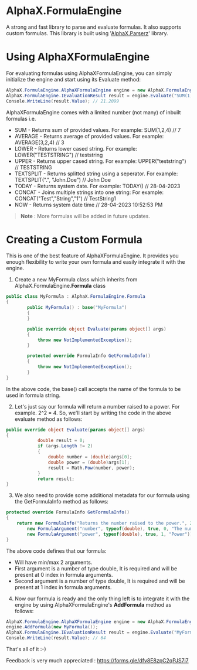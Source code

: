 
# AlphaX.FormulaEngine

A strong and fast library to parse and evaluate formulas. It also supports custom formulas. This library is built using '[AlphaX.Parserz](https://www.nuget.org/packages/AlphaX.Parserz)' library.

# Using AlphaXFormulaEngine

For evaluating formulas using AlphaXFormulaEngine, you can simply initialize the engine and start using its Evaluate method:
```c#
AlphaX.FormulaEngine.AlphaXFormulaEngine engine = new AlphaX.FormulaEngine.AlphaXFormulaEngine();
AlphaX.FormulaEngine.IEvaluationResult result = engine.Evaluate("SUM(1,2,12.3,5.9099)");
Console.WriteLine(result.Value); // 21.2099
```

AlphaXFormulaEngine comes with a limited number (not many) of inbuilt formulas i.e. 

- SUM - Returns sum of provided values. For example: SUM(1,2,4) // 7
- AVERAGE - Returns average of provided values. For example: AVERAGE(3,2,4) // 3
- LOWER - Returns lower cased string. For example: LOWER("TESTSTRING") // teststring
- UPPER - Returns upper cased string. For example: UPPER("teststring") // TESTSTRING
- TEXTSPLIT - Returns splitted string using a seperator. For example: TEXTSPLIT(".", "John.Doe") // John  Doe
- TODAY - Returns system date. For example: TODAY() // 28-04-2023
- CONCAT - Joins multiple strings into one string: For example: CONCAT("Test","String","1") // TestString1
- NOW -  Returns system date time // 28-04-2023 10:52:53 PM

> **Note** : More formulas will be added in future updates.

# Creating a Custom Formula

This is one of the best feature of AlphaXFormulaEngine. It provides you enough flexibility to write your own formula and easily integrate it with the engine.

1. Create a new MyFormula class which inherits from AlphaX.FormulaEngine.**Formula** class
```c#
public class MyFormula : AlphaX.FormulaEngine.Formula
{
        public MyFormula() : base("MyFormula")
        {
        }

        public override object Evaluate(params object[] args)
        {
            throw new NotImplementedException();
        }

        protected override FormulaInfo GetFormulaInfo()
        {
            throw new NotImplementedException();
        }
}
```
In the above code, the base() call accepts the name of the formula to be used in formula string.

2. Let's just say our formula will return a number raised to a power. For example. 2^2 = 4. So, we'll start by writing the code in the above evaluate method as follows:
```c#
public override object Evaluate(params object[] args)
{
            double result = 0;
            if (args.Length != 2)
            {
                double number = (double)args[0];
                double power = (double)args[1];
                result = Math.Pow(number, power);
            }
            return result;
}
```
3. We also need to provide some additional metadata for our formula using the GetFormulaInfo method as follows:
```c#
protected override FormulaInfo GetFormulaInfo()
{
    return new FormulaInfo("Returns the number raised to the power.", 2, 2,
        new FormulaArgument("number", typeof(double), true, 0, "The number"),
        new FormulaArgument("power", typeof(double), true, 1, "Power"));
}
```
The above code defines that our formula:

- Will have min/max 2 arguments.
- First argument is a number of type double, It is required and will be present at 0 index in formula arguments.
- Second argument is a number of type double, It is required and will be present at 1 index in formula arguments.

4. Now our formula is ready and the only thing left is to integrate it with the engine by using AlphaXFormulaEngine's **AddFormula** method as follows:
```c#
AlphaX.FormulaEngine.AlphaXFormulaEngine engine = new AlphaX.FormulaEngine.AlphaXFormulaEngine();
engine.AddFormula(new MyFormula());
AlphaX.FormulaEngine.IEvaluationResult result = engine.Evaluate("MyFormula(4,3)");
Console.WriteLine(result.Value); // 64
```
That's all of it :-)

Feedback is very much appreciated : https://forms.gle/dfv8E8zpC2qPJS7i7
